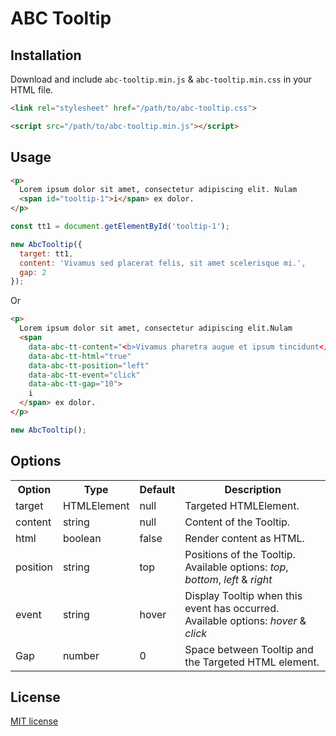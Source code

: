 # ABC Tooltip

## Installation
Download and include `abc-tooltip.min.js` & `abc-tooltip.min.css` in your HTML file.

```html
<link rel="stylesheet" href="/path/to/abc-tooltip.css">

<script src="/path/to/abc-tooltip.min.js"></script>
```

## Usage
```html
<p>
  Lorem ipsum dolor sit amet, consectetur adipiscing elit. Nulam
  <span id="tooltip-1">i</span> ex dolor.
</p>
```
```js
const tt1 = document.getElementById('tooltip-1');

new AbcTooltip({
  target: tt1,
  content: 'Vivamus sed placerat felis, sit amet scelerisque mi.',
  gap: 2
});
```
Or

```html
<p>
  Lorem ipsum dolor sit amet, consectetur adipiscing elit.Nulam 
  <span 
    data-abc-tt-content="<b>Vivamus pharetra augue et ipsum tincidunt</b>"
    data-abc-tt-html="true" 
    data-abc-tt-position="left" 
    data-abc-tt-event="click" 
    data-abc-tt-gap="10">
    i
  </span> ex dolor.
</p>
```
```js
new AbcTooltip();
```

## Options
<table>
  <tr>
    <th>Option</th>
    <th>Type</th>
    <th>Default</th>
    <th>Description</th>
  </tr>
  <tr>
    <td>target</td>
    <td>HTMLElement</td>
    <td>null</td>
    <td>Targeted HTMLElement.</td>
  </tr>
  <tr>
    <td>content</td>
    <td>string</td>
    <td>null</td>
    <td>Content of the Tooltip.</td>
  </tr>
  <tr>
    <td>html</td>
    <td>boolean</td>
    <td>false</td>
    <td>Render content as HTML.</td>
  </tr>
  <tr>
    <td>position</td>
    <td>string</td>
    <td>top</td>
    <td>Positions of the Tooltip. Available options: <i>top</i>, <i>bottom</i>, <i>left</i> & <i>right</i></td>
  </tr>
  <tr>
    <td>event</td>
    <td>string</td>
    <td>hover</td>
    <td>Display Tooltip when this event has occurred. Available options: <i>hover</i> & <i>click</i></td>
  </tr>
  <tr>
    <td>Gap</td>
    <td>number</td>
    <td>0</td>
    <td>Space between Tooltip and the Targeted HTML element.</td>
  </tr>
</table>

## License
[MIT license](http://www.opensource.org/licenses/MIT)